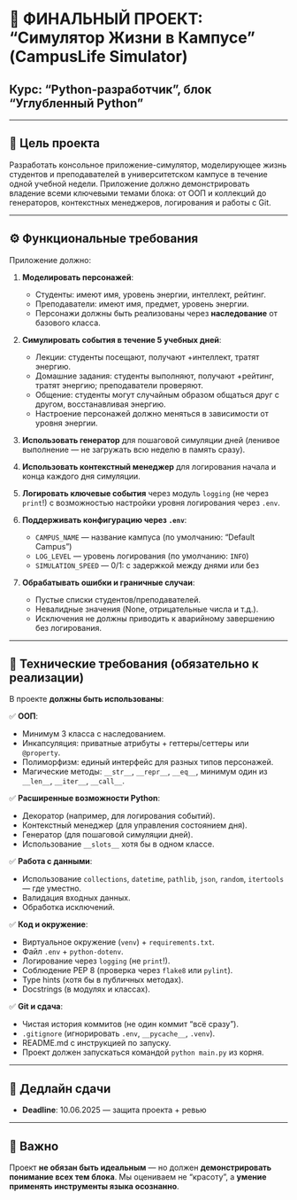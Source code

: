 # 📜 **ФИНАЛЬНЫЙ ПРОЕКТ: “Симулятор Жизни в Кампусе” (CampusLife Simulator)**  
## Курс: “Python-разработчик”, блок “Углубленный Python”

---

## 🎯 **Цель проекта**

Разработать консольное приложение-симулятор, моделирующее жизнь студентов и преподавателей в университетском кампусе в течение одной учебной недели. Приложение должно демонстрировать владение всеми ключевыми темами блока: от ООП и коллекций до генераторов, контекстных менеджеров, логирования и работы с Git.

---

## ⚙️ **Функциональные требования**

Приложение должно:

1. **Моделировать персонажей**:
   - Студенты: имеют имя, уровень энергии, интеллект, рейтинг.
   - Преподаватели: имеют имя, предмет, уровень энергии.
   - Персонажи должны быть реализованы через **наследование** от базового класса.

2. **Симулировать события в течение 5 учебных дней**:
   - Лекции: студенты посещают, получают +интеллект, тратят энергию.
   - Домашние задания: студенты выполняют, получают +рейтинг, тратят энергию; преподаватели проверяют.
   - Общение: студенты могут случайным образом общаться друг с другом, восстанавливая энергию.
   - Настроение персонажей должно меняться в зависимости от уровня энергии.

3. **Использовать генератор** для пошаговой симуляции дней (ленивое выполнение — не загружать всю неделю в память сразу).

4. **Использовать контекстный менеджер** для логирования начала и конца каждого дня симуляции.

5. **Логировать ключевые события** через модуль `logging` (не через `print`!) с возможностью настройки уровня логирования через `.env`.

6. **Поддерживать конфигурацию через `.env`**:
   - `CAMPUS_NAME` — название кампуса (по умолчанию: “Default Campus”)
   - `LOG_LEVEL` — уровень логирования (по умолчанию: `INFO`)
   - `SIMULATION_SPEED` — 0/1: с задержкой между днями или без

7. **Обрабатывать ошибки и граничные случаи**:
   - Пустые списки студентов/преподавателей.
   - Невалидные значения (None, отрицательные числа и т.д.).
   - Исключения не должны приводить к аварийному завершению без логирования.

---

## 🧱 **Технические требования (обязательно к реализации)**

В проекте **должны быть использованы**:

✅ **ООП**:
- Минимум 3 класса с наследованием.
- Инкапсуляция: приватные атрибуты + геттеры/сеттеры или `@property`.
- Полиморфизм: единый интерфейс для разных типов персонажей.
- Магические методы: `__str__`, `__repr__`, `__eq__`, минимум один из `__len__`, `__iter__`, `__call__`.

✅ **Расширенные возможности Python**:
- Декоратор (например, для логирования событий).
- Контекстный менеджер (для управления состоянием дня).
- Генератор (для пошаговой симуляции дней).
- Использование `__slots__` хотя бы в одном классе.

✅ **Работа с данными**:
- Использование `collections`, `datetime`, `pathlib`, `json`, `random`, `itertools` — где уместно.
- Валидация входных данных.
- Обработка исключений.

✅ **Код и окружение**:
- Виртуальное окружение (`venv`) + `requirements.txt`.
- Файл `.env` + `python-dotenv`.
- Логирование через `logging` (не `print`!).
- Соблюдение PEP 8 (проверка через `flake8` или `pylint`).
- Type hints (хотя бы в публичных методах).
- Docstrings (в модулях и классах).

✅ **Git и сдача**:
- Чистая история коммитов (не один коммит “всё сразу”).
- `.gitignore` (игнорировать `.env`, `__pycache__`, `.venv`).
- README.md с инструкцией по запуску.
- Проект должен запускаться командой `python main.py` из корня.

---

## 📅 **Дедлайн сдачи**

- **Deadline**: 10.06.2025 — защита проекта + ревью  

---

## 💬 **Важно**

Проект **не обязан быть идеальным** — но должен **демонстрировать понимание всех тем блока**. Мы оцениваем не “красоту”, а **умение применять инструменты языка осознанно**.


